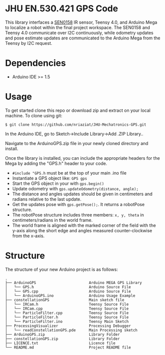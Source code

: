 # JHU EN.530.421 GPS Code

This library interfaces a [SEN0158](https://www.dfrobot.com/product-1088.html) IR sensor, Teensy 4.0, and Arduino Mega to localize a robot within the final project workspace. The SEN0158 and Teensy 4.0 communicate over I2C continuously, while odometry updates and pose estimate updates are communicated to the Arduino Mega from the Teensy by I2C request.

# Dependencies

* Arduino IDE >= 1.5

# Usage

To get started clone this repo or download zip and extract on your local machine. To clone using git:

```shell
$ git clone https://github.com/nriaziat/JHU-Mechatronics-GPS.git
```
In the Arduino IDE, go to Sketch->Include Library->Add .ZIP Library..

Navigate to the ArduinoGPS.zip file in your newly cloned directory and install.

Once the library is installed, you can include the appropriate headers for the Mega by adding the "GPS.h" header to your code.

- `#include "GPS.h` must be at the top of your main .ino file
- Instantiate a GPS object like: `GPS gps`
- Start the GPS object in your with `gps.begin()`
- Update odometry with `gps.updateOdometry(distance, angle);`
- The distance and angles updates should be given in centimeters and radians relative to the last update.
- Get the updates pose with  `gps.getPose();`. It returns a robotPose structure.
- The robotPose structure includes three members: `x, y, theta` in centimeters/radians in the world frame.
- The world frame is aligned with the marked corner of the field with the y-axis along the short edge and angles measured counter-clockwise from the x-axis.

# Structure

The structure of your new Arduino project is as follows:

```shell
.
├── ArduinoGPS                        Arduino MEGA GPS Library
│   └── GPS.h                         Arduino Source File
│   └── GPS.cpp                       Arduino Source File
│   └── ArduinoGPS.ino                Arduino Usage Example
├── constellationGPS                  Main sketch file
│   └── IRCam.h                       Teensy Source File
│   └── IRCam.cpp                     Teensy Source File
│   └── ParticleFilter.cpp            Teensy Source File
│   └── ParticleFilter.h              Teensy Source File
│   └── ParticleFilter.ino            Teensy Main Sketch
├── ProcessingVisualizer              Processing Debugger
│   └── readConstellationGPS.pde      Main Processing sketch
├── ArduinoGPS.zip                    Library Folder
├── constellationGPS.zip              Library Folder
├── LICENCE.txt                       Licence file
└── README.md                         Project README file
```
